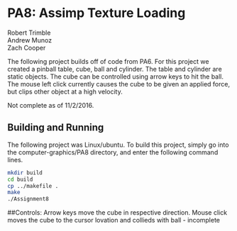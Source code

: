 # PA8: Assimp Texture Loading

Robert Trimble  
Andrew Munoz  
Zach Cooper  

The following project builds off of code from PA6. For this project we created a pinball table, cube, ball and cylinder. 
The table and cylinder are static objects. The cube can be controlled using arrow keys to hit the ball. The mouse left click
currently causes the cube to be given an applied force, but clips other object at a high velocity. 

Not complete as of 11/2/2016. 

## Building and Running
The following project was Linux/ubuntu. To build this project, 
simply go into the computer-graphics/PA8 directory, and enter the following command lines.

```bash
mkdir build
cd build
cp ../makefile .
make
./Assignment8
```

##Controls:
Arrow keys move the cube in respective direction.
Mouse click moves the cube to the cursor lovation and collieds with ball - incomplete
